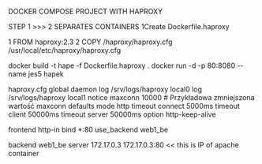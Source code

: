 DOCKER COMPOSE PROJECT WITH HAPROXY



STEP 1 >>> 2 SEPARATES CONTAINERS
1Create Dockerfile.haproxy

  1 FROM haproxy:2.3
  2 COPY /haproxy/haproxy.cfg /usr/local/etc/haproxy/haproxy.cfg

docker build -t hape -f Dockerfile.haproxy .
docker run -d -p 80:8080 --name jes5 hapek

haproxy.cfg
global
    daemon
    log /srv/logs/haproxy local0
    log /srv/logs/haproxy local1 notice
    maxconn 10000 # Przykładowa zmniejszona wartość maxconn
defaults
    mode    http
    timeout connect 5000ms
    timeout client 50000ms
    timeout server 50000ms
    option http-keep-alive

frontend http-in
    bind *:80
    use_backend web1_be 


backend web1_be
    server 172.17.0.3 172.17.0.3:80   << this is IP of apache container



